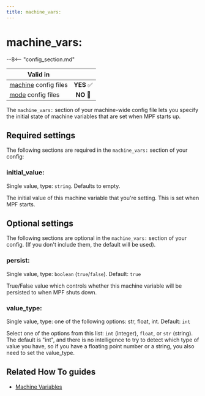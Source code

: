```yaml
---
title: machine_vars:
---
```


# machine_vars:


--8<-- "config_section.md"

| Valid in | |
|-----|:----:|
|[machine](instructions/machine_config.md) config files |**YES** :white_check_mark:|
|[mode](instructions/mode_config.md) config files|**NO** :no_entry_sign:|

The `machine_vars:` section of your machine-wide config file lets you
specify the initial state of machine variables that are set when MPF
starts up.

## Required settings

The following sections are required in the `machine_vars:` section of
your config:

### initial_value:

Single value, type: `string`. Defaults to empty.

The initial value of this machine variable that you're setting. This is
set when MPF starts.

## Optional settings

The following sections are optional in the `machine_vars:` section of
your config. (If you don't include them, the default will be used).

### persist:

Single value, type: `boolean` (`true`/`false`). Default: `true`

True/False value which controls whether this machine variable will be
persisted to when MPF shuts down.

### value_type:

Single value, type: one of the following options: str, float, int.
Default: `int`

Select one of the options from this list: `int` (integer), `float`, or
`str` (string). The default is "int", and there is no intelligence to
try to detect which type of value you have, so if you have a floating
point number or a string, you also need to set the value_type.

## Related How To guides

* [Machine Variables](../machine_vars/index.md)
